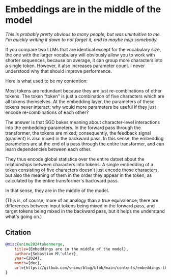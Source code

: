 # Embeddings are in the middle of the model

*This is probably pretty obvious to many people, but was unintuitive to me. I'm quickly writing it down to not forget it, and to maybe help somebody.*

If you compare two LLMs that are identical except for the vocabulary size, the one with the larger vocabulary will obviously allow you to work with shorter sequences, because on average, it can group more characters into a single token. However, it also increases parameter count. I never understood why that should improve performance.

Here is what used to be my contention:

Most tokens are redundant because they are just re-combinations of other tokens. The token "token" is just a combination of five characters which are all tokens themselves. At the embedding layer, the parameters of these tokens never interact; why would more parameters be useful if they just encode re-combinations of each other?

The answer is that SGD bakes meaning about character-level interactions into the embedding-parameters. In the forward pass through the transformer, the tokens are mixed; consequently, the feedback signal (gradient) is also mixed in the backward pass. In this sense, the embedding parameters are at the end of a pass through the entire transformer, and can learn dependencies between each other.

They thus encode global statistics over the entire datset about the relationships between characters into tokens. A single embedding of a token consisting of five characters doesn't just encode those characters, but also the meaning of them in the order they appear in the token, as calculated by the entire transformer's backward pass.

In that sense, they are in the middle of the model.

(This is, of course, more of an analogy than a true equivalence; there are differences between input tokens being mixed in the forward pass, and target tokens being mixed in the backward pass, but it helps me understand what's going on.)

## Citation

```bibtex
@misc{snimu2024tokenmerge,
    title={Embeddings are in the middle of the model},
    author={Sebastian M\"uller},
    year={2024},
    month={dec},
    url={https://github.com/snimu/blog/blob/main/contents/embeddings-thoughts/article.md}
}
```
